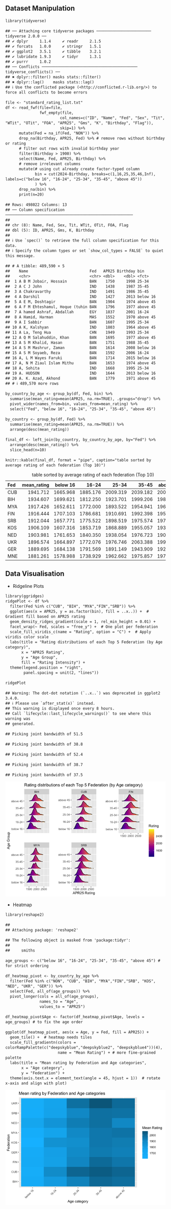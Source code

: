 ## Dataset Manipulation

    library(tidyverse)

    ## ── Attaching core tidyverse packages ──────────────────────── tidyverse 2.0.0 ──
    ## ✔ dplyr     1.1.4     ✔ readr     2.1.5
    ## ✔ forcats   1.0.0     ✔ stringr   1.5.1
    ## ✔ ggplot2   3.5.1     ✔ tibble    3.2.1
    ## ✔ lubridate 1.9.3     ✔ tidyr     1.3.1
    ## ✔ purrr     1.0.2     
    ## ── Conflicts ────────────────────────────────────────── tidyverse_conflicts() ──
    ## ✖ dplyr::filter() masks stats::filter()
    ## ✖ dplyr::lag()    masks stats::lag()
    ## ℹ Use the conflicted package (<http://conflicted.r-lib.org/>) to force all conflicts to become errors

    file <- "standard_rating_list.txt"
    df <- read_fwf(file=file, 
                   fwf_empty(file, 
                            col_names=c("ID", "Name", "Fed", "Sex", "Tit", "WTit", "OTit", "FOA", "APR25", "Gms", "K", "Birthday", "Flag")),
                            skip=1) %>%
          mutate(Fed = na_if(Fed, "NON")) %>%
          drop_na(Birthday, APR25, Fed) %>% # remove rows without birthday or rating
          # filter out rows with invalid birthday year
          filter(Birthday > 1900) %>%
          select(Name, Fed, APR25, Birthday) %>%
          # remove irrelevant columns
          mutate(# using cut already create factor-typed column
                 bin = cut(2024-Birthday, breaks=c(1,16,25,35,46,Inf), labels=c("below 16", "16-24", "25-34", "35-45", "above 45"))
                 ) %>%
          drop_na(bin) %>% 
          print(n=20)

    ## Rows: 498022 Columns: 13
    ## ── Column specification ────────────────────────────────────────────────────────
    ## 
    ## chr (8): Name, Fed, Sex, Tit, WTit, OTit, FOA, Flag
    ## dbl (5): ID, APR25, Gms, K, Birthday
    ## 
    ## ℹ Use `spec()` to retrieve the full column specification for this data.
    ## ℹ Specify the column types or set `show_col_types = FALSE` to quiet this message.

    ## # A tibble: 489,590 × 5
    ##    Name                           Fed   APR25 Birthday bin     
    ##    <chr>                          <chr> <dbl>    <dbl> <fct>   
    ##  1 A B M Jobair, Hossain          BAN    1750     1998 25-34   
    ##  2 A C J John                     IND    1438     1987 35-45   
    ##  3 A Chakravarthy                 IND    1491     1986 35-45   
    ##  4 A Darshil                      IND    1427     2013 below 16
    ##  5 A E M, Doshtagir               BAN    1904     1974 above 45
    ##  6 A F M Ehteshamul, Hoque (tuhin BAN    1796     1977 above 45
    ##  7 A hamed Ashraf, Abdallah       EGY    1837     2001 16-24   
    ##  8 A Hamid, Harman                MAS    1552     1970 above 45
    ##  9 A I Sabbir                     BAN    1607     1995 25-34   
    ## 10 A K, Kalshyan                  IND    1803     1964 above 45
    ## 11 A La, Teng Hua                 CHN    1949     1993 25-34   
    ## 12 A Q M Salahuddin, Khan         BAN    1695     1977 above 45
    ## 13 A S M Khalid, Hasan            BAN    1751     1988 35-45   
    ## 14 A S M Mashrur, Zaman           BAN    1614     2008 below 16
    ## 15 A S M Soyaeb, Reza             BAN    1592     2006 16-24   
    ## 16 A, L M Wayes Faruki            BAN    1714     2015 below 16
    ## 17 A, N M Ziaul Islam Mithu       BAN    1653     1974 above 45
    ## 18 A, Sohita                      IND    1668     1995 25-34   
    ## 19 A. HUDSON                      IND    1644     2013 below 16
    ## 20 A. K. Azad, Akhond             BAN    1779     1971 above 45
    ## # ℹ 489,570 more rows

    by_country_by_age <- group_by(df, Fed, bin) %>%
      summarise(mean_rating=mean(APR25, na.rm=TRUE), .groups="drop") %>%
      pivot_wider(names_from=bin, values_from=mean_rating) %>%
      select("Fed", "below 16", "16-24", "25-34", "35-45", "above 45")

    by_country <- group_by(df, Fed) %>%
      summarise(mean_rating=mean(APR25, na.rm=TRUE)) %>%
      arrange(desc(mean_rating)) 

    final_df <- left_join(by_country, by_country_by_age, by="Fed") %>%
      arrange(desc(mean_rating)) %>%
      slice_head(n=10)

    knitr::kable(final_df, format = "pipe", caption="table sorted by average rating of each federation (Top 10)")

<table>
<caption>table sorted by average rating of each federation (Top
10)</caption>
<thead>
<tr>
<th style="text-align: left;">Fed</th>
<th style="text-align: right;">mean_rating</th>
<th style="text-align: right;">below 16</th>
<th style="text-align: right;">16-24</th>
<th style="text-align: right;">25-34</th>
<th style="text-align: right;">35-45</th>
<th style="text-align: right;">above 45</th>
</tr>
</thead>
<tbody>
<tr>
<td style="text-align: left;">CUB</td>
<td style="text-align: right;">1941.712</td>
<td style="text-align: right;">1665.968</td>
<td style="text-align: right;">1885.176</td>
<td style="text-align: right;">2009.319</td>
<td style="text-align: right;">2039.182</td>
<td style="text-align: right;">2009.836</td>
</tr>
<tr>
<td style="text-align: left;">BIH</td>
<td style="text-align: right;">1934.607</td>
<td style="text-align: right;">1699.621</td>
<td style="text-align: right;">1812.250</td>
<td style="text-align: right;">1923.701</td>
<td style="text-align: right;">1999.206</td>
<td style="text-align: right;">1981.751</td>
</tr>
<tr>
<td style="text-align: left;">MYA</td>
<td style="text-align: right;">1917.426</td>
<td style="text-align: right;">1652.611</td>
<td style="text-align: right;">1772.000</td>
<td style="text-align: right;">1893.522</td>
<td style="text-align: right;">1954.941</td>
<td style="text-align: right;">1964.498</td>
</tr>
<tr>
<td style="text-align: left;">FIN</td>
<td style="text-align: right;">1916.444</td>
<td style="text-align: right;">1707.103</td>
<td style="text-align: right;">1786.681</td>
<td style="text-align: right;">1910.691</td>
<td style="text-align: right;">1992.398</td>
<td style="text-align: right;">1955.388</td>
</tr>
<tr>
<td style="text-align: left;">SRB</td>
<td style="text-align: right;">1912.044</td>
<td style="text-align: right;">1657.771</td>
<td style="text-align: right;">1775.522</td>
<td style="text-align: right;">1898.519</td>
<td style="text-align: right;">1975.574</td>
<td style="text-align: right;">1970.373</td>
</tr>
<tr>
<td style="text-align: left;">KOS</td>
<td style="text-align: right;">1906.109</td>
<td style="text-align: right;">1607.316</td>
<td style="text-align: right;">1853.719</td>
<td style="text-align: right;">1868.889</td>
<td style="text-align: right;">1955.057</td>
<td style="text-align: right;">1939.668</td>
</tr>
<tr>
<td style="text-align: left;">NED</td>
<td style="text-align: right;">1903.981</td>
<td style="text-align: right;">1761.653</td>
<td style="text-align: right;">1840.350</td>
<td style="text-align: right;">1938.054</td>
<td style="text-align: right;">1976.723</td>
<td style="text-align: right;">1902.765</td>
</tr>
<tr>
<td style="text-align: left;">UKR</td>
<td style="text-align: right;">1896.574</td>
<td style="text-align: right;">1664.897</td>
<td style="text-align: right;">1772.076</td>
<td style="text-align: right;">1976.746</td>
<td style="text-align: right;">2063.388</td>
<td style="text-align: right;">1993.814</td>
</tr>
<tr>
<td style="text-align: left;">GER</td>
<td style="text-align: right;">1889.695</td>
<td style="text-align: right;">1684.138</td>
<td style="text-align: right;">1791.569</td>
<td style="text-align: right;">1891.149</td>
<td style="text-align: right;">1943.909</td>
<td style="text-align: right;">1929.801</td>
</tr>
<tr>
<td style="text-align: left;">MNE</td>
<td style="text-align: right;">1881.261</td>
<td style="text-align: right;">1578.988</td>
<td style="text-align: right;">1738.929</td>
<td style="text-align: right;">1962.662</td>
<td style="text-align: right;">1975.857</td>
<td style="text-align: right;">1977.656</td>
</tr>
</tbody>
</table>

## Data Visualisation

-   Ridgeline Plots

<!-- -->

    library(ggridges)
    ridgePlot <- df %>%
      filter(Fed %in% c("CUB", "BIH", "MYA","FIN","SRB")) %>%
      ggplot(aes(x = APR25, y = as.factor(bin), fill = ..x..)) +  # Gradient fill based on APR25 rating
      geom_density_ridges_gradient(scale = 1, rel_min_height = 0.01) +  
      facet_wrap(~ Fed, scales = "free_y") +  # One plot per federation
      scale_fill_viridis_c(name = "Rating", option = "C") +  # Apply viridis color scale
      labs(title = "Rating distributions of each Top 5 Federation (by Age category)",
           x = "APR25 Rating",
           y = "Age Group",
           fill = "Rating Intensity") +
      theme(legend.position = "right",
            panel.spacing = unit(2, "lines"))

    ridgePlot

    ## Warning: The dot-dot notation (`..x..`) was deprecated in ggplot2 3.4.0.
    ## ℹ Please use `after_stat(x)` instead.
    ## This warning is displayed once every 8 hours.
    ## Call `lifecycle::last_lifecycle_warnings()` to see where this warning was
    ## generated.

    ## Picking joint bandwidth of 51.5

    ## Picking joint bandwidth of 38.8

    ## Picking joint bandwidth of 52.4

    ## Picking joint bandwidth of 38.7

    ## Picking joint bandwidth of 37.5

![](solution_by_hiuyan_files/figure-markdown_strict/unnamed-chunk-2-1.png)

-   Heatmap

<!-- -->

    library(reshape2)

    ## 
    ## Attaching package: 'reshape2'

    ## The following object is masked from 'package:tidyr':
    ## 
    ##     smiths

    age_groups <- c("below 16", "16-24", "25-34", "35-45", "above 45") # for strict ordering

    df_heatmap_pivot <- by_country_by_age %>%
      filter(Fed %in% c("NON", "CUB", "BIH", "MYA","FIN","SRB", "KOS", "NED", "UKR", "GER")) %>%
      select(Fed, all_of(age_groups)) %>%
      pivot_longer(cols = all_of(age_groups), 
                   names_to = "Age", 
                   values_to = "APR25")

    df_heatmap_pivot$Age <- factor(df_heatmap_pivot$Age, levels = age_groups) # to fix the age order

    ggplot(df_heatmap_pivot, aes(x = Age, y = Fed, fill = APR25)) +
      geom_tile() +  # heatmap needs tiles
      scale_fill_gradientn(colors = colorRampPalette(c("deepskyblue","deepskyblue2", "deepskyblue4"))(4), 
                           name = "Mean Rating") + # more fine-grained palette
      labs(title = "Mean rating by Federation and Age categories", 
           x = "Age category", 
           y = "Federation") + 
      theme(axis.text.x = element_text(angle = 45, hjust = 1))  # rotate x-axis and align with plot)

![](solution_by_hiuyan_files/figure-markdown_strict/unnamed-chunk-3-1.png)
